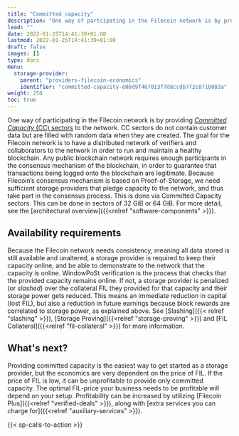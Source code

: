 ```yaml
---
title: "Committed capacity"
description: "One way of partcipating in the Filecoin network is by providing Committed Capacity sectors."
lead: ""
date: 2022-01-25T14:41:39+01:00
lastmod: 2022-01-25T14:41:39+01:00
draft: false
images: []
type: docs
menu:
  storage-provider:
    parent: "providers-filecoin-economics"
    identifier: "committed-capacity-e0bd9f467013f7d8ccdb772c871b083a"
weight: 250
toc: true
---
```


One way of participating in the Filecoin network is by providing [_Committed Capacity_ (CC) sectors](https://docs.filecoin.io/reference/general/glossary/#capacity-commitment) to the network. CC sectors do not contain customer data but are filled with random data when they are created. The goal for the Filecoin network is to have a distributed network of verifiers and collaborators to the network in order to run and maintain a healthy blockchain. Any public blockchain network requires enough participants in the consensus mechanism of the blockchain, in order to guarantee that transactions being logged onto the blockchain are legitimate. Because Filecoin’s consensus mechanism is based on Proof-of-Storage, we need sufficient storage providers that pledge capacity to the network, and thus take part in the consensus process. This is done via Committed Capacity sectors. This can be done in sectors of 32 GiB or 64 GiB. For more detail, see the [architectural overview]({{<relref "software-components" >}}).

## Availability requirements

Because the Filecoin network needs consistency, meaning all data stored is still available and unaltered, a storage provider is required to keep their capacity online, and be able to demonstrate to the network that the capacity is online.  WindowPoSt verification is the process that checks that the provided capacity remains online. If not, a storage provider is penalized (or _slashed_) over the collateral FIL they provided for that capacity and their storage power gets reduced. This means an immediate reduction in capital (lost FIL), but also a reduction in future earnings because block rewards are correlated to storage power, as explained above. See [Slashing]({{< relref "slashing" >}}), [Storage Proving]({{<relref "storage-proving" >}}) and [FIL Collateral]({{<relref "fil-collateral" >}}) for more information.

## What's next?

Providing committed capacity is the easiest way to get started as a storage provider, but the economics are very dependent on the price of FIL. If the price of FIL is low, it can be unprofitable to provide only committed capacity. The optimal FIL-price your business needs to be profitable will depend on your setup. Profitability can be increased by utilizing [Filecoin Plus]({{<relref "verified-deals" >}}), along with [extra services you can charge for]({{<relref "auxiliary-services" >}}).

{{< sp-calls-to-action >}}
